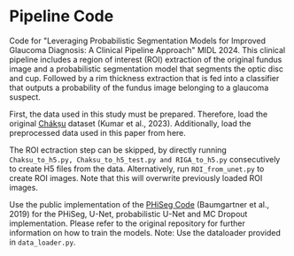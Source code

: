 # Pipeline Code
Code for "Leveraging Probabilistic Segmentation Models for Improved Glaucoma Diagnosis: A Clinical Pipeline Approach" MIDL 2024.
This clinical pipeline includes a region of interest (ROI) extraction of the original fundus image and a probabilistic segmentation model that segments the optic disc and cup. Followed by a rim thickness extraction that is fed into a classifier that outputs a probability of the fundus image belonging to a glaucoma suspect.

First, the data used in this study must be prepared. Therefore, load the original [Chákṣu](https://www.nature.com/articles/s41597-023-01943-4) dataset (Kumar et al., 2023). Additionally, load the preprocessed data used in this paper from here.

The ROI ectraction step can be skipped, by directly running ```Chaksu_to_h5.py, Chaksu_to_h5_test.py and RIGA_to_h5.py``` consecutively to create H5 files from the data. Alternatively, run ```ROI_from_unet.py``` to create ROI images. Note that this will overwrite previously loaded ROI images.

Use the public implementation of the [PHiSeg Code](https://github.com/baumgach/PHiSeg-code) (Baumgartner et al., 2019) for the PHiSeg, U-Net, probabilistic U-Net and MC Dropout implementation. Please refer to the original repository for further information on how to train the models. Note: Use the dataloader provided in ```data_loader.py```.

